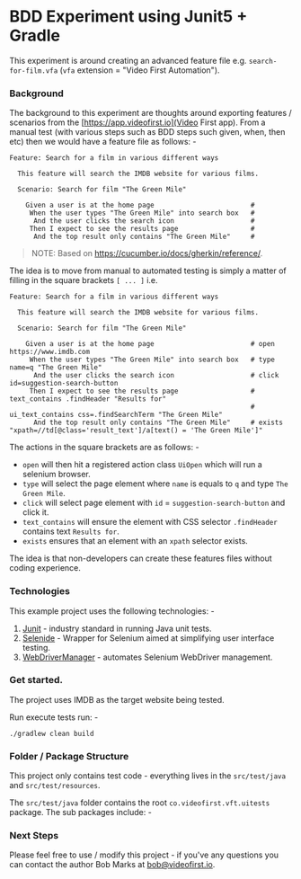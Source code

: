 # BDD Experiment using Junit5 + Gradle

This experiment is around creating an advanced feature file e.g. `search-for-film.vfa` (`vfa` 
extension = "Video First Automation").

### Background

The background to this experiment are thoughts around exporting features / scenarios from the 
[https://app.videofirst.io](Video First app).  From a manual test (with various steps such as BDD
steps such given, when, then etc) then we would have a feature file as follows: -

    Feature: Search for a film in various different ways
    
      This feature will search the IMDB website for various films.
    
      Scenario: Search for film "The Green Mile"
    
        Given a user is at the home page                        #
         When the user types "The Green Mile" into search box   #
          And the user clicks the search icon                   #
         Then I expect to see the results page                  #
          And the top result only contains "The Green Mile"     # 

> NOTE: Based on https://cucumber.io/docs/gherkin/reference/.

The idea is to move from manual to automated testing is simply a matter of filling in the square
brackets `[ ... ]` i.e.

    Feature: Search for a film in various different ways
    
      This feature will search the IMDB website for various films.
    
      Scenario: Search for film "The Green Mile"
    
        Given a user is at the home page                        # open https://www.imdb.com
         When the user types "The Green Mile" into search box   # type name=q "The Green Mile"
          And the user clicks the search icon                   # click id=suggestion-search-button
         Then I expect to see the results page                  # text_contains .findHeader "Results for" 
                                                                # ui_text_contains css=.findSearchTerm "The Green Mile"
          And the top result only contains "The Green Mile"     # exists "xpath=//td[@class='result_text']/a[text() = 'The Green Mile']" 

The actions in the square brackets are as follows: -

 * `open` will then hit a registered action class `UiOpen` which will run a selenium browser.
 * `type` will select the page element where `name` is equals to `q` and type `The Green Mile`.
 * `click` will select page element with `id` = `suggestion-search-button` and click it.
 * `text_contains` will ensure the element with CSS selector `.findHeader` contains text `Results for`.
 * `exists` ensures that an element with an `xpath` selector exists.
 
The idea is that non-developers can create these features files without coding experience.

### Technologies

This example project uses the following technologies: -

1. [Junit](https://junit.org/junit5) - industry standard in running Java unit tests.
2. [Selenide](http://selenide.org/) - Wrapper for Selenium aimed at simplifying user interface
   testing.
3. [WebDriverManager](https://github.com/bonigarcia/webdrivermanager) - automates Selenium WebDriver
   management.

### Get started.

The project uses IMDB as the target website being tested.

Run execute tests run: -

    ./gradlew clean build

### Folder / Package Structure

This project only contains test code - everything lives in the `src/test/java` and
`src/test/resources`.

The `src/test/java` folder contains the root `co.videofirst.vft.uitests` package.  The sub packages
include: -



### Next Steps

Please feel free to use / modify this project - if you've any questions you can contact the author
Bob Marks at [bob@videofirst.io](bob@videofirst.io).

